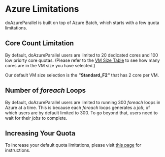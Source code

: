 # Azure Limitations

doAzureParallel is built on top of Azure Batch, which starts with a few quota limitations.

## Core Count Limitation

By default, doAzureParallel users are limited to 20 dedicated cores and 100 low priorty core quotas. (Please refer to the [VM Size Table](./10-vm-sizes.md#vm-size-table) to see how many cores are in the VM size you have selected.)

Our default VM size selection is the **"Standard_F2"** that has 2 core per VM.

## Number of *foreach* Loops

By default, doAzureParallel users are limited to running 300 *foreach* loops in Azure at a time. This is because each *foreach* loops generates a *job*, of which users are by default limited to 300. To go beyond that, users need to wait for their *jobs* to complete.

## Increasing Your Quota

To increase your default quota limitations, please visit [this page](https://docs.microsoft.com/en-us/azure/batch/batch-quota-limit#increase-a-quota) for instructions.

